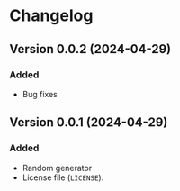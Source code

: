 # Changelog

## Version 0.0.2 (2024-04-29)

### Added
- Bug fixes

## Version 0.0.1 (2024-04-29)

### Added
- Random generator
- License file (`LICENSE`).
